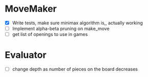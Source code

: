 # MoveMaker
- [x] Write tests, make sure minimax algorithm is,, actually working
- [ ] Implement alpha-beta pruning on make_move
- [ ] get list of openings to use in games

# Evaluator
- [ ] change depth as number of pieces on the board decreases